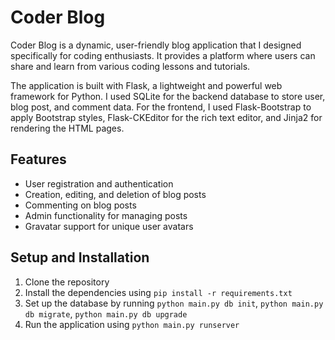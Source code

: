 # Coder Blog

Coder Blog is a dynamic, user-friendly blog application that I designed specifically for coding enthusiasts. It provides a platform where users can share and learn from various coding lessons and tutorials.

The application is built with Flask, a lightweight and powerful web framework for Python. I used SQLite for the backend database to store user, blog post, and comment data. For the frontend, I used Flask-Bootstrap to apply Bootstrap styles, Flask-CKEditor for the rich text editor, and Jinja2 for rendering the HTML pages.

## Features

- User registration and authentication
- Creation, editing, and deletion of blog posts
- Commenting on blog posts
- Admin functionality for managing posts
- Gravatar support for unique user avatars

## Setup and Installation

1. Clone the repository
2. Install the dependencies using `pip install -r requirements.txt`
3. Set up the database by running `python main.py db init`, `python main.py db migrate`, `python main.py db upgrade`
4. Run the application using `python main.py runserver`